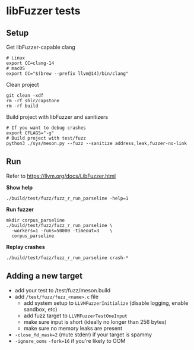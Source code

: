 # libFuzzer tests

## Setup

Get libFuzzer-capable clang

```shell
# Linux
export CC=clang-14
# macOS
export CC="$(brew --prefix llvm@14)/bin/clang"
```

Clean project

```shell
git clean -xdf
rm -rf shlr/capstone
rm -rf build
```

Build project with libFuzzer and sanitizers

```shell
# If you want to debug crashes
export CFLAGS="-g"
# Build project with test/fuzz
python3 ./sys/meson.py --fuzz --sanitize address,leak,fuzzer-no-link
```

## Run

Refer to https://llvm.org/docs/LibFuzzer.html

**Show help**

```
./build/test/fuzz/fuzz_r_run_parseline -help=1
```

**Run fuzzer**

```
mkdir corpus_parseline
./build/test/fuzz/fuzz_r_run_parseline \
  -workers=1 -runs=50000 -timeout=3    \
  corpus_parseline
```

**Replay crashes**

```
./build/test/fuzz/fuzz_r_run_parseline crash-*
```

## Adding a new target

- add your test to /test/fuzz/meson.build
- add `/test/fuzz/fuzz_<name>.c` file
  - add system setup to `LLVMFuzzerInitialize` (disable logging, enable sandbox, etc)
  - add fuzz target to `LLVMFuzzerTestOneInput`
  - make sure input is short (ideally no longer than 256 bytes)
  - make sure no memory leaks are present
- `-close_fd_mask=2` (mute stderr) if your target is spammy
- `-ignore_ooms` `-fork=16` if you're likely to OOM
